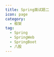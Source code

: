 ```yaml
---
title: Spring面试题二
icon: page
category:
  - 框架
tag:
  - Spring
  - SpringWeb  
  - SpringBoot
  - 八股
---
```

